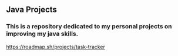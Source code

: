 ## Java Projects
### This is a repository dedicated to my personal projects on improving my java skills.
https://roadmap.sh/projects/task-tracker
